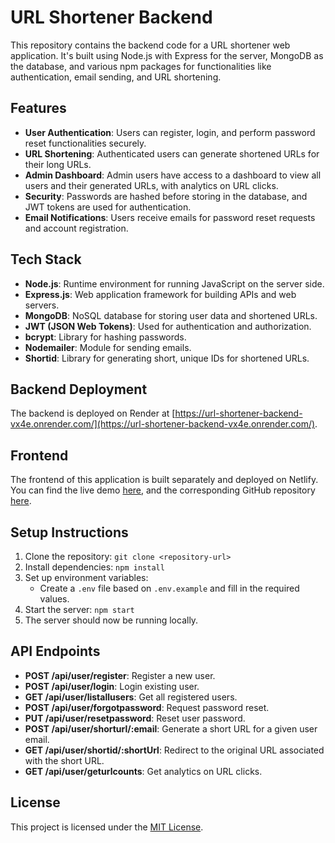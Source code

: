 # URL Shortener Backend

This repository contains the backend code for a URL shortener web application. It's built using Node.js with Express for the server, MongoDB as the database, and various npm packages for functionalities like authentication, email sending, and URL shortening.

## Features

- **User Authentication**: Users can register, login, and perform password reset functionalities securely.
- **URL Shortening**: Authenticated users can generate shortened URLs for their long URLs.
- **Admin Dashboard**: Admin users have access to a dashboard to view all users and their generated URLs, with analytics on URL clicks.
- **Security**: Passwords are hashed before storing in the database, and JWT tokens are used for authentication.
- **Email Notifications**: Users receive emails for password reset requests and account registration.

## Tech Stack

- **Node.js**: Runtime environment for running JavaScript on the server side.
- **Express.js**: Web application framework for building APIs and web servers.
- **MongoDB**: NoSQL database for storing user data and shortened URLs.
- **JWT (JSON Web Tokens)**: Used for authentication and authorization.
- **bcrypt**: Library for hashing passwords.
- **Nodemailer**: Module for sending emails.
- **Shortid**: Library for generating short, unique IDs for shortened URLs.

## Backend Deployment

The backend is deployed on Render at [https://url-shortener-backend-vx4e.onrender.com/](https://url-shortener-backend-vx4e.onrender.com/).

## Frontend

The frontend of this application is built separately and deployed on Netlify. You can find the live demo [here](https://url-shortener-web-demo.netlify.app/), and the corresponding GitHub repository [here](https://github.com/YUSRIN20/URL-Shortener-Frontend.git).

## Setup Instructions

1. Clone the repository: `git clone <repository-url>`
2. Install dependencies: `npm install`
3. Set up environment variables:
   - Create a `.env` file based on `.env.example` and fill in the required values.
4. Start the server: `npm start`
5. The server should now be running locally.

## API Endpoints

- **POST /api/user/register**: Register a new user.
- **POST /api/user/login**: Login existing user.
- **GET /api/user/listallusers**: Get all registered users.
- **POST /api/user/forgotpassword**: Request password reset.
- **PUT /api/user/resetpassword**: Reset user password.
- **POST /api/user/shorturl/:email**: Generate a short URL for a given user email.
- **GET /api/user/shortid/:shortUrl**: Redirect to the original URL associated with the short URL.
- **GET /api/user/geturlcounts**: Get analytics on URL clicks.

## License

This project is licensed under the [MIT License](LICENSE).